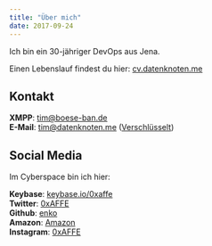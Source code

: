 ```yaml
---
title: "Über mich"
date: 2017-09-24
---
```


Ich bin ein 30-jähriger DevOps aus Jena.
 
Einen Lebenslauf findest du hier: [cv.datenknoten.me](https://cv.datenknoten.me/)

## Kontakt

**XMPP**: [tim@boese-ban.de](xmpp:tim@boese-ban.de)  
**E-Mail**: <tim@datenknoten.me> ([Verschlüsselt](https://encrypt.to/tim@datenknoten.me))  

## Social Media

Im Cyberspace bin ich hier:
  
**Keybase**: [keybase.io/0xaffe](https://keybase.io/0xaffe)  
**Twitter**: [0xAFFE](https://twitter.com/0xAFFE)  
**Github**: [enko](https://github.com/enko)  
**Amazon**: [Amazon](http://www.amazon.de/registry/wishlist/2ODWLR7VW50OJ)  
**Instagram**: [0xAFFE](http://instagram.com/0xaffe)


